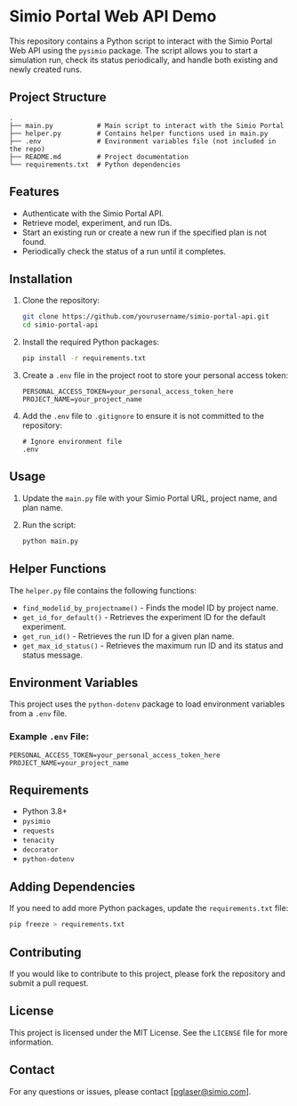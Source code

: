 # Simio Portal Web API Demo

This repository contains a Python script to interact with the Simio Portal Web API using the `pysimio` package. The script allows you to start a simulation run, check its status periodically, and handle both existing and newly created runs.

## Project Structure

```
.
├── main.py           # Main script to interact with the Simio Portal
├── helper.py         # Contains helper functions used in main.py
├── .env              # Environment variables file (not included in the repo)
├── README.md         # Project documentation
└── requirements.txt  # Python dependencies
```

## Features
- Authenticate with the Simio Portal API.
- Retrieve model, experiment, and run IDs.
- Start an existing run or create a new run if the specified plan is not found.
- Periodically check the status of a run until it completes.

## Installation

1. Clone the repository:
   ```bash
   git clone https://github.com/yourusername/simio-portal-api.git
   cd simio-portal-api
   ```

2. Install the required Python packages:
   ```bash
   pip install -r requirements.txt
   ```

3. Create a `.env` file in the project root to store your personal access token:
   ```env
   PERSONAL_ACCESS_TOKEN=your_personal_access_token_here
   PROJECT_NAME=your_project_name
   ```

4. Add the `.env` file to `.gitignore` to ensure it is not committed to the repository:
   ```gitignore
   # Ignore environment file
   .env
   ```

## Usage

1. Update the `main.py` file with your Simio Portal URL, project name, and plan name.

2. Run the script:
   ```bash
   python main.py
   ```

## Helper Functions
The `helper.py` file contains the following functions:
- `find_modelid_by_projectname()` - Finds the model ID by project name.
- `get_id_for_default()` - Retrieves the experiment ID for the default experiment.
- `get_run_id()` - Retrieves the run ID for a given plan name.
- `get_max_id_status()` - Retrieves the maximum run ID and its status and status message.

## Environment Variables
This project uses the `python-dotenv` package to load environment variables from a `.env` file.

### Example `.env` File:
```env
PERSONAL_ACCESS_TOKEN=your_personal_access_token_here
PROJECT_NAME=your_project_name
```

## Requirements
- Python 3.8+
- `pysimio`
- `requests`
- `tenacity`
- `decorator`
- `python-dotenv`

## Adding Dependencies
If you need to add more Python packages, update the `requirements.txt` file:
```bash
pip freeze > requirements.txt
```

## Contributing
If you would like to contribute to this project, please fork the repository and submit a pull request.

## License
This project is licensed under the MIT License. See the `LICENSE` file for more information.

## Contact
For any questions or issues, please contact [pglaser@simio.com].

